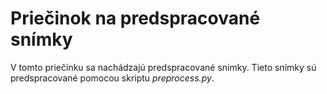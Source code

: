# Priečinok na predspracované snímky

V tomto priečinku sa nachádzajú predspracované snímky. Tieto snímky sú predspracované pomocou skriptu *preprocess.py*.